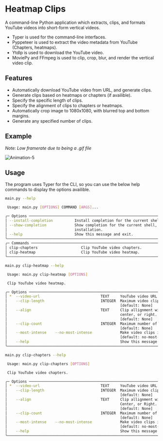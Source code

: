 # Heatmap Clips
A command-line Python application which extracts, clips, and formats YouTube videos into short-form vertical videos.

- Typer is used for the command-line interfaces.
- Pyppeteer is used to extract the video metadata from YouTube (Chapters, heatmaps).
- Ytdlp is used to download the YouTube video.
- MoviePy and FFmpeg is used to clip, crop, blur, and render the vertical video clip.

## Features
- Automatically download YouTube video from URL, and generate clips.
- Generate clips based on heatmaps or chapters (if availible).
- Specify the specific length of clips.
- Specify the alignment of clips to chapters or heatmaps.
- Automatically crop image to 1080x1080, with blurred top and bottom margins.
- Generate any specified number of clips.

## Example
*Note: Low framerate due to being a .gif file*

![Animation-5](https://user-images.githubusercontent.com/23462440/216790959-53ffaef8-1078-4750-bb72-9638fcc84ccc.gif)

## Usage
The program uses Typer for the CLI, so you can use the below help commands to display the options availible.

```bash
main.py --help

 Usage: main.py [OPTIONS] COMMAND [ARGS]...

╭─ Options ──────────────────────────────────────────────────────────────────────────────────────────╮
│ --install-completion          Install completion for the current shell.                            │
│ --show-completion             Show completion for the current shell, to copy it or customize the   │
│                               installation.                                                        │
│ --help                        Show this message and exit.                                          │
╰────────────────────────────────────────────────────────────────────────────────────────────────────╯
╭─ Commands ─────────────────────────────────────────────────────────────────────────────────────────╮
│ clip-chapters                    Clip YouTube video chapters.                                      │
│ clip-heatmap                     Clip YouTube video heatmap.                                       │
╰────────────────────────────────────────────────────────────────────────────────────────────────────╯
```

```bash
main.py clip-heatmap --help

 Usage: main.py clip-heatmap [OPTIONS]

 Clip YouTube video heatmap.

╭─ Options ──────────────────────────────────────────────────────────────────────────────────────────╮
│ *  --video-url                            TEXT     YouTube video URL. [default: None] [required]   │
│    --clip-length                          INTEGER  Maximum video clip length in seconds.           │
│                                                    [default: None]                                 │
│    --align                                TEXT     Clip allignment within a heatmap, either left,  │
│                                                    center, or right.                               │
│                                                    [default: None]                                 │
│    --clip-count                           INTEGER  Maximum number of video clips to make.          │
│                                                    [default: None]                                 │
│    --most-intense    --no-most-intense             Make video clips in order of intensity.         │
│                                                    [default: no-most-intense]                      │
│    --help                                          Show this message and exit.                     │
╰────────────────────────────────────────────────────────────────────────────────────────────────────╯

```


```bash
main.py clip-chapters --help

 Usage: main.py clip-chapters [OPTIONS]

 Clip YouTube video chapters.

╭─ Options ──────────────────────────────────────────────────────────────────────────────────────────╮
│ *  --video-url                            TEXT     YouTube video URL. [default: None] [required]   │
│    --clip-length                          INTEGER  Maximum video clip length in seconds.           │
│                                                    [default: None]                                 │
│    --align                                TEXT     Clip allignment within a chapter, either Left,  │
│                                                    Center, or Right.                               │
│                                                    [default: None]                                 │
│    --clip-count                           INTEGER  Maximum number of video clips to make.          │
│                                                    [default: None]                                 │
│    --most-intense    --no-most-intense             Make video clips in order of intensity.         │
│                                                    [default: no-most-intense]                      │
│    --help                                          Show this message and exit.                     │
╰────────────────────────────────────────────────────────────────────────────────────────────────────╯
```
